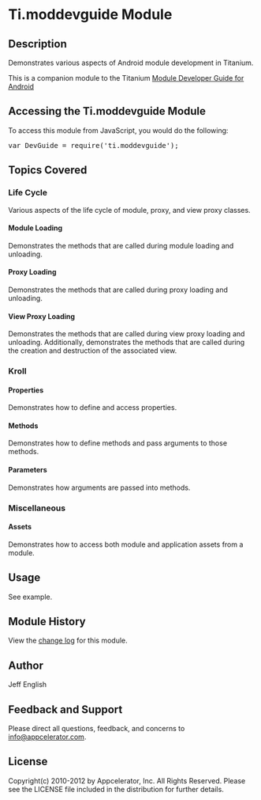 # Ti.moddevguide Module

## Description

Demonstrates various aspects of Android module development in Titanium.

This is a companion module to the Titanium [Module Developer Guide for Android](http://wiki.appcelerator.org/display/guides/Module+Developer+Guide+for+Android)

## Accessing the Ti.moddevguide Module

To access this module from JavaScript, you would do the following:

<pre>var DevGuide = require('ti.moddevguide');</pre>

## Topics Covered

### Life Cycle

Various aspects of the life cycle of module, proxy, and view proxy classes.

#### Module Loading

Demonstrates the methods that are called during module loading and unloading.

#### Proxy Loading

Demonstrates the methods that are called during proxy loading and unloading.

#### View Proxy Loading

Demonstrates the methods that are called during view proxy loading and unloading. Additionally, demonstrates the methods that are called during the creation and destruction of the associated view.

### Kroll

#### Properties

Demonstrates how to define and access properties.

#### Methods

Demonstrates how to define methods and pass arguments to those methods.

#### Parameters

Demonstrates how arguments are passed into methods.

### Miscellaneous

#### Assets

Demonstrates how to access both module and application assets from a module.

## Usage

See example.

## Module History

View the [change log](changelog.html) for this module.

## Author

Jeff English

## Feedback and Support

Please direct all questions, feedback, and concerns to [info@appcelerator.com](mailto:info@appcelerator.com?subject=Android%20moddevguide%20Module).

## License

Copyright(c) 2010-2012 by Appcelerator, Inc. All Rights Reserved. Please see the LICENSE file included in the distribution for further details.
